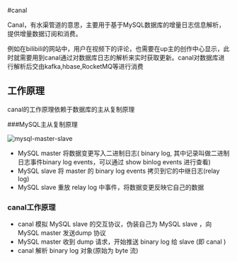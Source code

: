 #canal 



Canal，有水渠管道的意思，主要用于基于MySQL数据库的增量日志信息解析，提供增量数据订阅和消费。

例如在bilibili的网站中，用户在视频下的评论，也需要在up主的创作中心显示，此时就需要用到canal通过对数据库日志的解析来实时获取更新。canal对数据库进行解析后交由kafka,hbase,RocketMQ等进行消费

## 工作原理

canal的工作原理依赖于数据库的主从复制原理

###MySQL主从复制原理

 ![mysql-master-slave](https://raw.githubusercontent.com/weixiao619/mycode/master/image/canal.png) 



- MySQL master 将数据变更写入二进制日志( binary log, 其中记录叫做二进制日志事件binary log events，可以通过 show binlog events 进行查看)
- MySQL slave 将 master 的 binary log events 拷贝到它的中继日志(relay log)
- MySQL slave 重放 relay log 中事件，将数据变更反映它自己的数据



### canal工作原理

- canal 模拟 MySQL slave 的交互协议，伪装自己为 MySQL slave ，向 MySQL master 发送dump 协议
- MySQL master 收到 dump 请求，开始推送 binary log 给 slave (即 canal )
- canal 解析 binary log 对象(原始为 byte 流)

